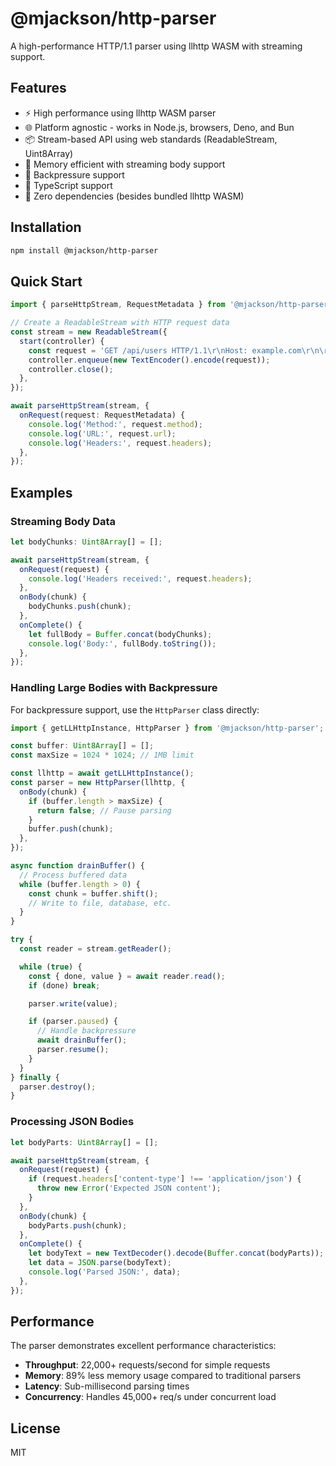 # @mjackson/http-parser

A high-performance HTTP/1.1 parser using llhttp WASM with streaming support.

## Features

- ⚡ High performance using llhttp WASM parser
- 🌐 Platform agnostic - works in Node.js, browsers, Deno, and Bun
- 📦 Stream-based API using web standards (ReadableStream, Uint8Array)
- 💾 Memory efficient with streaming body support
- 🔄 Backpressure support
- 🎯 TypeScript support
- 🚀 Zero dependencies (besides bundled llhttp WASM)

## Installation

```bash
npm install @mjackson/http-parser
```

## Quick Start

```typescript
import { parseHttpStream, RequestMetadata } from '@mjackson/http-parser';

// Create a ReadableStream with HTTP request data
const stream = new ReadableStream({
  start(controller) {
    const request = 'GET /api/users HTTP/1.1\r\nHost: example.com\r\n\r\n';
    controller.enqueue(new TextEncoder().encode(request));
    controller.close();
  },
});

await parseHttpStream(stream, {
  onRequest(request: RequestMetadata) {
    console.log('Method:', request.method);
    console.log('URL:', request.url);
    console.log('Headers:', request.headers);
  },
});
```

## Examples

### Streaming Body Data

```typescript
let bodyChunks: Uint8Array[] = [];

await parseHttpStream(stream, {
  onRequest(request) {
    console.log('Headers received:', request.headers);
  },
  onBody(chunk) {
    bodyChunks.push(chunk);
  },
  onComplete() {
    let fullBody = Buffer.concat(bodyChunks);
    console.log('Body:', fullBody.toString());
  },
});
```

### Handling Large Bodies with Backpressure

For backpressure support, use the `HttpParser` class directly:

```typescript
import { getLLHttpInstance, HttpParser } from '@mjackson/http-parser';

const buffer: Uint8Array[] = [];
const maxSize = 1024 * 1024; // 1MB limit

const llhttp = await getLLHttpInstance();
const parser = new HttpParser(llhttp, {
  onBody(chunk) {
    if (buffer.length > maxSize) {
      return false; // Pause parsing
    }
    buffer.push(chunk);
  },
});

async function drainBuffer() {
  // Process buffered data
  while (buffer.length > 0) {
    const chunk = buffer.shift();
    // Write to file, database, etc.
  }
}

try {
  const reader = stream.getReader();

  while (true) {
    const { done, value } = await reader.read();
    if (done) break;

    parser.write(value);

    if (parser.paused) {
      // Handle backpressure
      await drainBuffer();
      parser.resume();
    }
  }
} finally {
  parser.destroy();
}
```

### Processing JSON Bodies

```typescript
let bodyParts: Uint8Array[] = [];

await parseHttpStream(stream, {
  onRequest(request) {
    if (request.headers['content-type'] !== 'application/json') {
      throw new Error('Expected JSON content');
    }
  },
  onBody(chunk) {
    bodyParts.push(chunk);
  },
  onComplete() {
    let bodyText = new TextDecoder().decode(Buffer.concat(bodyParts));
    let data = JSON.parse(bodyText);
    console.log('Parsed JSON:', data);
  },
});
```

## Performance

The parser demonstrates excellent performance characteristics:

- **Throughput**: 22,000+ requests/second for simple requests
- **Memory**: 89% less memory usage compared to traditional parsers
- **Latency**: Sub-millisecond parsing times
- **Concurrency**: Handles 45,000+ req/s under concurrent load

## License

MIT
